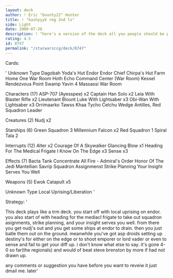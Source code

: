 ```yaml
---
layout: deck
author: ! Eric "bounty22" Hunter
title: ! "kashyyyk reg 2nd ls"
side: Light
date: 2000-07-26
description: ! "here's a version of the deck all you people should be playing. mo more trm crap."
rating: 4.5
id: 8747
permalink: "/starwarsccg/deck/8747"
---
```

Cards: 

'
Unknown Type
Dagobah Yoda's Hut
Endor
Endor Chief Chirpa's Hut
Farm
Home One War Room
Hoth Echo Command Center (War Room)
Kessel
Rendezvous Point
Swamp
Yavin 4 Massassi War Room

Characters (17)
ASP-707 (Ayesspee)  x2
Captain Han Solo  x2
Leia With Blaster Rifle  x2
Lieutenant Blount
Luke With Lightsaber  x3
Obi-Wan With Lightsaber  x3
Orrimaarko
Tawss Khaa
Tycho Celchu
Wedge Antilles, Red Squadron Leader

Creatures (2)
Nudj  x2

Starships (6)
Green Squadron 3
Millennium Falcon  x2
Red Squadron 1
Spiral
Tala 2

Interrupts (12)
Alter  x2
Courage Of A Skywalker
Glancing Blow  x1
Heading For The Medical Frigate
I Know
On The Edge  x3
Sense  x3

Effects (7)
Bacta Tank
Concentrate All Fire - Admiral's Order
Honor Of The Jedi
Mantellian Savrip
Squadron Assignmenst
Strike Planning
Your Insight Serves You Well

Weapons (5)
Ewok Catapult  x5

Unknown Type
Local Uprising/Liberation
'

Strategy: '

This deck plays like a trm deck. you start off with local uprising on endor. you also start of with heading for the mediacl frigate to take out squadron asignments, strike planning, and your insight serves you well. from there you get nudj's out and you get some ships at endor to drain. then you just batle them out on the ground. meanwhile you've got asp droids setting up destiny's for either on the edge or to shoot emporer or lord vader or even to sense and fail to get your diff up. i don't know what else to say. it's gone 4-0 so far(the regionals) and would of beat steve brenston by more if had not drawn up.

any comments or suggestion you have before you want to reveiw it just dmail me.
later'
